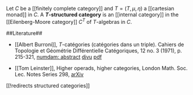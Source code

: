 Let $C$ be a [[finitely complete category]] and $T = (T,\mu,\eta)$ a [[cartesian monad]] in $C$. A **$T$-structured category** is an [[internal category]] in the [[Eilenberg-Moore category]] $C^T$ of $T$-algebras in $C$.

##Literature##

* [[Albert Burroni]], $T$-catégories (catégories dans un triple). Cahiers de Topologie et Géométrie Différentielle Catégoriques, 12 no. 3 (1971), p. 215-321, [numdam: abstract](http://www.numdam.org/numdam-bin/fitem?id=CTGDC_1971__12_3_215_0) [djvu](http://archive.numdam.org/article/CTGDC_1971__12_3_215_0.djvu) [pdf](http://archive.numdam.org/article/CTGDC_1981__22_2_209_0.pdf) 

* [[Tom Leinster]], Higher operads, higher categories, London Math. Soc. Lec. Notes Series 298, [arXiv](http://arxiv.org/abs/math.CT/0305049)

[[!redirects structured categories]]